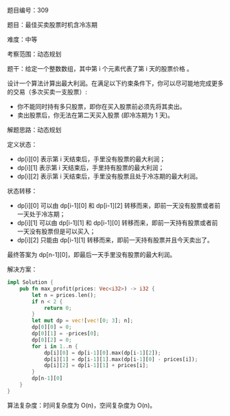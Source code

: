 题目编号：309

题目：最佳买卖股票时机含冷冻期

难度：中等

考察范围：动态规划

题干：给定一个整数数组，其中第 i 个元素代表了第 i 天的股票价格 。​

设计一个算法计算出最大利润。在满足以下约束条件下，你可以尽可能地完成更多的交易（多次买卖一支股票）:

- 你不能同时持有多只股票，即你在买入股票前必须先将其卖出。
- 卖出股票后，你无法在第二天买入股票 (即冷冻期为 1 天)。

解题思路：动态规划

定义状态：

- dp[i][0] 表示第 i 天结束后，手里没有股票的最大利润；
- dp[i][1] 表示第 i 天结束后，手里持有股票的最大利润；
- dp[i][2] 表示第 i 天结束后，手里没有股票且处于冷冻期的最大利润。

状态转移：

- dp[i][0] 可以由 dp[i-1][0] 和 dp[i-1][2] 转移而来，即前一天没有股票或者前一天处于冷冻期；
- dp[i][1] 可以由 dp[i-1][1] 和 dp[i-1][0] 转移而来，即前一天持有股票或者前一天没有股票但是可以买入；
- dp[i][2] 只能由 dp[i-1][1] 转移而来，即前一天持有股票并且今天卖出了。

最终答案为 dp[n-1][0]，即最后一天手里没有股票的最大利润。

解决方案：

```rust
impl Solution {
    pub fn max_profit(prices: Vec<i32>) -> i32 {
        let n = prices.len();
        if n < 2 {
            return 0;
        }
        let mut dp = vec![vec![0; 3]; n];
        dp[0][0] = 0;
        dp[0][1] = -prices[0];
        dp[0][2] = 0;
        for i in 1..n {
            dp[i][0] = dp[i-1][0].max(dp[i-1][2]);
            dp[i][1] = dp[i-1][1].max(dp[i-1][0] - prices[i]);
            dp[i][2] = dp[i-1][1] + prices[i];
        }
        dp[n-1][0]
    }
}
```

算法复杂度：时间复杂度为 O(n)，空间复杂度为 O(n)。
